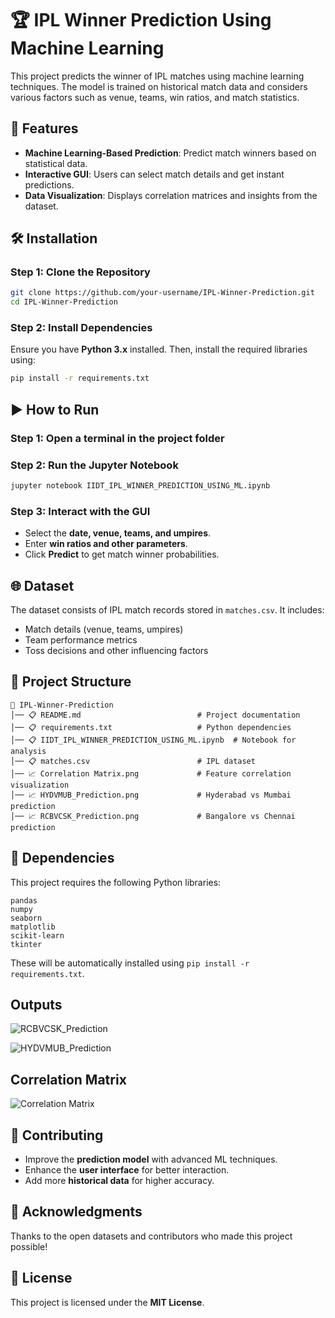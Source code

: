 # 🏆 IPL Winner Prediction Using Machine Learning

This project predicts the winner of IPL matches using machine learning techniques. The model is trained on historical match data and considers various factors such as venue, teams, win ratios, and match statistics.

## 🚀 Features
- **Machine Learning-Based Prediction**: Predict match winners based on statistical data.
- **Interactive GUI**: Users can select match details and get instant predictions.
- **Data Visualization**: Displays correlation matrices and insights from the dataset.

## 🛠 Installation

### Step 1: Clone the Repository
```bash
git clone https://github.com/your-username/IPL-Winner-Prediction.git
cd IPL-Winner-Prediction
```

### Step 2: Install Dependencies
Ensure you have **Python 3.x** installed. Then, install the required libraries using:
```bash
pip install -r requirements.txt
```

## ▶️ How to Run

### Step 1: Open a terminal in the project folder

### Step 2: Run the Jupyter Notebook
```bash
jupyter notebook IIDT_IPL_WINNER_PREDICTION_USING_ML.ipynb
```

### Step 3: Interact with the GUI
- Select the **date, venue, teams, and umpires**.
- Enter **win ratios and other parameters**.
- Click **Predict** to get match winner probabilities.

## 🌐 Dataset
The dataset consists of IPL match records stored in `matches.csv`. It includes:
- Match details (venue, teams, umpires)
- Team performance metrics
- Toss decisions and other influencing factors

## 💂 Project Structure
```
📁 IPL-Winner-Prediction
│── 📋 README.md                          # Project documentation
│── 📋 requirements.txt                   # Python dependencies
│── 📋 IIDT_IPL_WINNER_PREDICTION_USING_ML.ipynb  # Notebook for analysis
│── 📋 matches.csv                        # IPL dataset
│── 📈 Correlation Matrix.png             # Feature correlation visualization
│── 📈 HYDVMUB_Prediction.png             # Hyderabad vs Mumbai prediction
│── 📈 RCBVCSK_Prediction.png             # Bangalore vs Chennai prediction
```

## 📌 Dependencies
This project requires the following Python libraries:
```
pandas
numpy
seaborn
matplotlib
scikit-learn
tkinter
```
These will be automatically installed using `pip install -r requirements.txt`.

## Outputs
![RCBVCSK_Prediction](https://github.com/user-attachments/assets/eda80ffa-bb76-406c-be7f-d64edd930f22)

![HYDVMUB_Prediction](https://github.com/user-attachments/assets/68edfb2f-5c6b-4873-89b0-a38ca59aaf15)

## Correlation Matrix
![Correlation Matrix](https://github.com/user-attachments/assets/2a997106-5049-4697-8b98-c63e2e97e660)



## 🤝 Contributing
- Improve the **prediction model** with advanced ML techniques.
- Enhance the **user interface** for better interaction.
- Add more **historical data** for higher accuracy.

## 🌟 Acknowledgments
Thanks to the open datasets and contributors who made this project possible!

## 🐜 License
This project is licensed under the **MIT License**.

